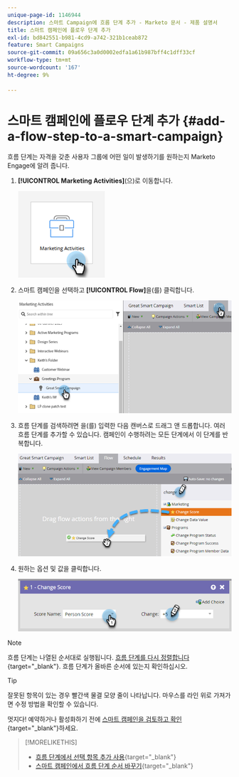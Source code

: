 ```yaml
---
unique-page-id: 1146944
description: 스마트 Campaign에 흐름 단계 추가 - Marketo 문서 - 제품 설명서
title: 스마트 캠페인에 플로우 단계 추가
exl-id: bd842551-b981-4cd9-a742-321b1ceab872
feature: Smart Campaigns
source-git-commit: 09a656c3a0d0002edfa1a61b987bff4c1dff33cf
workflow-type: tm+mt
source-wordcount: '167'
ht-degree: 9%

---
```


# 스마트 캠페인에 플로우 단계 추가 {#add-a-flow-step-to-a-smart-campaign}

흐름 단계는 자격을 갖춘 사용자 그룹에 어떤 일이 발생하기를 원하는지 Marketo Engage에 알려 줍니다.

1. **[!UICONTROL Marketing Activities]**(으)로 이동합니다.

   ![](assets/add-a-flow-step-to-a-smart-campaign-1.png)

1. 스마트 캠페인을 선택하고 **[!UICONTROL Flow]**&#x200B;을(를) 클릭합니다.

   ![](assets/add-a-flow-step-to-a-smart-campaign-2.png)

1. 흐름 단계를 검색하려면 을(를) 입력한 다음 캔버스로 드래그 앤 드롭합니다. 여러 흐름 단계를 추가할 수 있습니다. 캠페인이 수행하려는 모든 단계에서 이 단계를 반복합니다.

   ![](assets/add-a-flow-step-to-a-smart-campaign-3.png)

1. 원하는 옵션 및 값을 클릭합니다.

   ![](assets/add-a-flow-step-to-a-smart-campaign-4.png)

>[!NOTE]
>
>흐름 단계는 나열된 순서대로 실행됩니다. [흐름 단계를 다시 정렬합니다](/help/marketo/product-docs/core-marketo-concepts/smart-campaigns/flow-actions/reorder-the-flow-steps-in-a-smart-campaign.md){target="_blank"}. 흐름 단계가 올바른 순서에 있는지 확인하십시오.

>[!TIP]
>
>잘못된 항목이 있는 경우 빨간색 물결 모양 줄이 나타납니다. 마우스를 라인 위로 가져가면 수정 방법을 확인할 수 있습니다.

멋지다! 예약하거나 활성화하기 전에 [스마트 캠페인을 검토하고 확인](/help/marketo/product-docs/core-marketo-concepts/smart-campaigns/creating-a-smart-campaign/smart-campaign-checklist.md){target="_blank"}하세요.

>[!MORELIKETHIS]
>
>* [흐름 단계에서 선택 항목 추가 사용](/help/marketo/product-docs/core-marketo-concepts/smart-campaigns/flow-actions/use-add-choice-in-a-flow-step.md){target="_blank"}
>* [스마트 캠페인에서 흐름 단계 순서 바꾸기](/help/marketo/product-docs/core-marketo-concepts/smart-campaigns/flow-actions/reorder-the-flow-steps-in-a-smart-campaign.md){target="_blank"}
